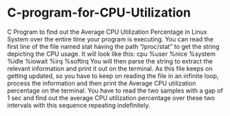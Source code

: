 # C-program-for-CPU-Utilization
C Program to find out the Average CPU Utilization Percentage in Linux System over the entire time your program is executing.
You can read the first line of the file named stat having the path “/proc/stat” to get the string depicting the CPU usage. It will look like this:  cpu %user %nice %system %idle %iowait %irq %softirq  You will then parse the string to extract the relevant information and print it out on the terminal. As this file keeps on getting updated, so you have to keep on reading the file in an infinite loop, process the information and then print the Average CPU utilization percentage on the terminal.
You have to read the two samples with a gap of 1 sec and find out the average CPU utilization percentage over these two intervals with this sequence repeating indefinitely.
